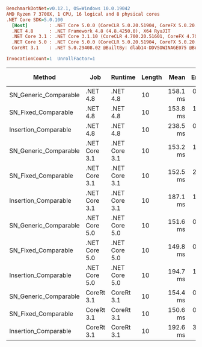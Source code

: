 ``` ini

BenchmarkDotNet=v0.12.1, OS=Windows 10.0.19042
AMD Ryzen 7 3700X, 1 CPU, 16 logical and 8 physical cores
.NET Core SDK=5.0.100
  [Host]        : .NET Core 5.0.0 (CoreCLR 5.0.20.51904, CoreFX 5.0.20.51904), X64 RyuJIT
  .NET 4.8      : .NET Framework 4.8 (4.8.4250.0), X64 RyuJIT
  .NET Core 3.1 : .NET Core 3.1.10 (CoreCLR 4.700.20.51601, CoreFX 4.700.20.51901), X64 RyuJIT
  .NET Core 5.0 : .NET Core 5.0.0 (CoreCLR 5.0.20.51904, CoreFX 5.0.20.51904), X64 RyuJIT
  CoreRt 3.1    : .NET 5.0.29408.02 @BuiltBy: dlab14-DDVSOWINAGE075 @Branch: master @Commit: 4ce1c21ac0d4d1a3b7f7a548214966f69ac9f199, X64 AOT

InvocationCount=1  UnrollFactor=1  

```
|                Method |           Job |       Runtime | Length |     Mean |   Error |  StdDev | Gen 0 | Gen 1 | Gen 2 | Allocated |
|---------------------- |-------------- |-------------- |------- |---------:|--------:|--------:|------:|------:|------:|----------:|
| SN_Generic_Comparable |      .NET 4.8 |      .NET 4.8 |     10 | 158.1 ms | 0.71 ms | 0.59 ms |     - |     - |     - |         - |
|   SN_Fixed_Comparable |      .NET 4.8 |      .NET 4.8 |     10 | 153.8 ms | 1.03 ms | 0.91 ms |     - |     - |     - |         - |
|  Insertion_Comparable |      .NET 4.8 |      .NET 4.8 |     10 | 238.5 ms | 0.80 ms | 0.71 ms |     - |     - |     - |         - |
| SN_Generic_Comparable | .NET Core 3.1 | .NET Core 3.1 |     10 | 153.2 ms | 1.85 ms | 1.73 ms |     - |     - |     - |         - |
|   SN_Fixed_Comparable | .NET Core 3.1 | .NET Core 3.1 |     10 | 152.5 ms | 2.90 ms | 2.71 ms |     - |     - |     - |         - |
|  Insertion_Comparable | .NET Core 3.1 | .NET Core 3.1 |     10 | 187.1 ms | 1.39 ms | 1.30 ms |     - |     - |     - |         - |
| SN_Generic_Comparable | .NET Core 5.0 | .NET Core 5.0 |     10 | 151.6 ms | 0.80 ms | 0.67 ms |     - |     - |     - |         - |
|   SN_Fixed_Comparable | .NET Core 5.0 | .NET Core 5.0 |     10 | 149.8 ms | 0.85 ms | 0.79 ms |     - |     - |     - |         - |
|  Insertion_Comparable | .NET Core 5.0 | .NET Core 5.0 |     10 | 194.7 ms | 1.89 ms | 1.77 ms |     - |     - |     - |         - |
| SN_Generic_Comparable |    CoreRt 3.1 |    CoreRt 3.1 |     10 | 154.4 ms | 0.79 ms | 0.70 ms |     - |     - |     - |         - |
|   SN_Fixed_Comparable |    CoreRt 3.1 |    CoreRt 3.1 |     10 | 150.6 ms | 0.74 ms | 0.57 ms |     - |     - |     - |         - |
|  Insertion_Comparable |    CoreRt 3.1 |    CoreRt 3.1 |     10 | 192.6 ms | 3.11 ms | 2.91 ms |     - |     - |     - |         - |
